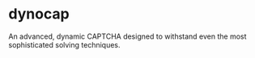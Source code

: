 # dynocap
An advanced, dynamic CAPTCHA designed to withstand even the most sophisticated solving techniques.
